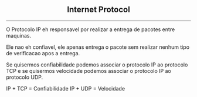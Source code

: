 <h2 align="center">Internet Protocol</h2>

<hr>

O Protocolo IP eh responsavel  por realizar  a entrega de pacotes entre maquinas.

Ele nao eh confiavel, ele apenas entrega o pacote sem realizar nenhum tipo de verificacao apos a entrega.

Se quisermos confiabilidade podemos associar o protocolo IP ao protocolo TCP e  se quisermos velocidade podemos associar o protocolo IP ao protocolo UDP.

IP + TCP = Confiabilidade
IP + UDP = Velocidade